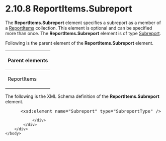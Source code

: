 <html dir="LTR" xmlns:mshelp="http://msdn.microsoft.com/mshelp" xmlns:ddue="http://ddue.schemas.microsoft.com/authoring/2003/5" xmlns:xlink="http://www.w3.org/1999/xlink" xmlns:tool="http://www.microsoft.com/tooltip">
    <head>
        <meta http-equiv="Content-Type" content="text/html; CHARSET=utf-8"></meta>
        <meta name="save" content="history"></meta>
        <title>2.10.8 ReportItems.Subreport</title>
        <xml>
            <mshelp:toctitle title="2.10.8 ReportItems.Subreport"></mshelp:toctitle>
            <mshelp:rltitle title="[MS-RDL]: ReportItems.Subreport"></mshelp:rltitle>
            <mshelp:keyword index="A" term="f13cd5e9-ce3b-47d6-80b0-63d7fb36becb"></mshelp:keyword>
            <mshelp:attr name="DCSext.ContentType" value="open specification"></mshelp:attr>
            <mshelp:attr name="AssetID" value="f13cd5e9-ce3b-47d6-80b0-63d7fb36becb"></mshelp:attr>
            <mshelp:attr name="TopicType" value="kbRef"></mshelp:attr>
            <mshelp:attr name="DCSext.Title" value="[MS-RDL]: ReportItems.Subreport" />
        </xml>
    </head>
    <body>
        <div id="header">
            <h1 class="heading">2.10.8 ReportItems.Subreport</h1>
        </div>
        <div id="mainSection">
            <div id="mainBody">
                <div id="allHistory" class="saveHistory"></div>
                <div id="sectionSection0" class="section" name="collapseableSection">
                    

<p>The <b>ReportItems.Subreport</b> element specifies a
subreport as a member of a <a href="c5fef915-e842-43b4-91f9-56af4eb15be0.htm">ReportItems</a>
collection. This element is optional and can be specified more than once. The <b>ReportItems.Subreport</b>
element is of type <a href="04d4d6d6-e103-48fc-b4f7-bf5b4a7e56e5.htm">Subreport</a>.</p>

<p>Following is the parent element of the <b>ReportItems.Subreport</b>
element.</p>

<table>
 <thead>
  <tr>
   <th>
   <p>Parent elements</p>
   </th>
  </tr>
 </thead>
 <tr>
  <td>
  <p>ReportItems</p>
  </td>
 </tr>
</table>

<p>The following is the XML Schema definition of the <b>ReportItems.Subreport</b>
element.</p>

<dl>
<dd>
<div><pre> &lt;xsd:element name=&quot;Subreport&quot; type=&quot;SubreportType&quot; /&gt;
</pre></div>
</dd></dl>


                </div>
            </div>
        </div>
    </body>
</html>